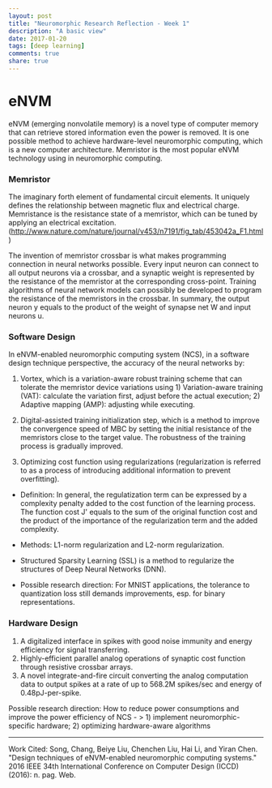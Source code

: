 ```yaml
---
layout: post
title: "Neuromorphic Research Reflection - Week 1"
description: "A basic view"
date: 2017-01-20
tags: [deep learning]
comments: true
share: true
---
```


# eNVM

eNVM (emerging nonvolatile memory) is a novel type of computer memory that can retrieve stored information even the power is removed. It is one possible method to achieve hardware-level neuromorphic computing, which is a new computer architecture. Memristor is the most popular eNVM technology using in neuromorphic computing.

### Memristor

The imaginary forth element of fundamental circuit elements. It uniquely defines the relationship between magnetic flux and electrical charge. Memristance is the resistance state of a memristor, which can be tuned by applying an electrical excitation. (http://www.nature.com/nature/journal/v453/n7191/fig_tab/453042a_F1.html)

The invention of memristor crossbar is what makes programming connection in neural networks possible. Every input neuron can connect to all output neurons via a crossbar, and a synaptic weight is represented by the resistance of the memristor at the corresponding cross-point. Training algorithms of neural network models can possibly be developed to program the resistance of the memristors in the crossbar. In summary, the output neuron y equals to the product of the weight of synapse net W and input neurons u.

### Software Design
In eNVM-enabled neuromorphic computing system (NCS), in a software design technique perspective, the accuracy of the neural networks by:
 1) Vortex, which is a variation-aware robust training scheme that can tolerate the memristor device variations using 1) Variation-aware training (VAT): calculate the variation first, adjust before the actual execution; 2) Adaptive mapping (AMP): adjusting while executing. 

 2) Digital-assisted training initialization step, which is a method to improve the convergence speed of MBC by setting the initial resistance of the memristors close to the target value. The robustness of the training process is gradually improved. 

3) Optimizing cost function using regularizations (regularization is referred to as a process of introducing additional information to prevent overfitting). 

* Definition: In general, the regulatization term can be expressed by a complexity penalty added to the cost function of the learning process. The function cost J' equals to the sum of the original function cost and the product of the importance of the regularization term and the added complexity. 

* Methods: L1-norm regularization and L2-norm regularization.

* Structured Sparsity Learning (SSL) is a method to regularize the structures of Deep Neural Networks (DNN).

* Possible research direction: For MNIST applications, the tolerance to quantization loss still demands improvements, esp. for binary representations.

### Hardware Design
1) A digitalized interface in spikes with good noise immunity and energy efficiency for signal transferring.
2) Highly-efficient parallel analog operations of synaptic cost function through resistive crossbar arrays.
3) A novel integrate-and-fire circuit converting the analog computation data to output spikes at a rate of up to 568.2M spikes/sec and energy of 0.48pJ-per-spike. 

Possible research direction: How to reduce power consumptions and improve the power efficiency of NCS - > 1) implement neuromorphic-specific hardware; 2) optimizing hardware-aware algorithms


___
Work Cited: 
Song, Chang, Beiye Liu, Chenchen Liu, Hai Li, and Yiran Chen. "Design techniques of eNVM-enabled neuromorphic computing systems." 2016 IEEE 34th International Conference on Computer Design (ICCD) (2016): n. pag. Web.
